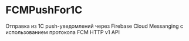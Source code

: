 # FCMPushFor1C
Отправка из 1С push-уведомлений через Firebase Cloud Messanging с использованием протокола FCM HTTP v1 API
